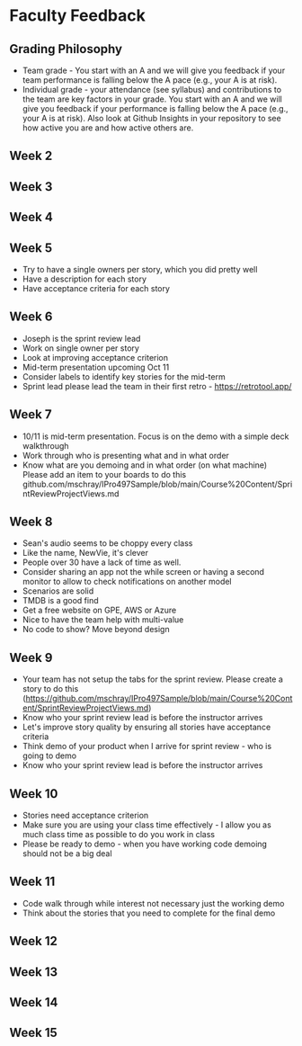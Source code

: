 # Faculty Feedback #

## Grading Philosophy ##
- Team grade - You start with an A and we will give you feedback if your team performance is falling below the A pace (e.g., your A is at risk).
- Individual grade - your attendance (see syllabus) and contributions to the team are key factors in your grade.  You start with an A and we will give you feedback if your performance is falling below the A pace (e.g., your A is at risk).  Also look at Github Insights in your repository to see how active you are and how active others are.

## Week 2 ##

## Week 3 ##

## Week 4 ##

## Week 5 ##
- Try to have a single owners per story, which you did pretty well
- Have a description for each story
- Have acceptance criteria for each story

## Week 6 ##
- Joseph is the sprint review lead
- Work on single owner per story
- Look at improving acceptance criterion
- Mid-term presentation upcoming Oct 11
- Consider labels to identify key stories for the mid-term
- Sprint lead please lead the team in their first retro - https://retrotool.app/

## Week 7 ##
- 10/11 is mid-term presentation.  Focus is on the demo with a simple deck walkthrough
- Work through who is presenting what and in what order
- Know what are you demoing and in what order (on what machine)
Please add an item to your boards to do this github.com/mschray/IPro497Sample/blob/main/Course%20Content/SprintReviewProjectViews.md

## Week 8 ##
- Sean's audio seems to be choppy every class
- Like the name, NewVie, it's clever
- People over 30 have a lack of time as well.
- Consider sharing an app not the while screen or having a second monitor to allow to check notifications on another model
- Scenarios are solid
- TMDB is a good find
- Get a free website on GPE, AWS or Azure
- Nice to have the team help with multi-value
- No code to show?  Move beyond design
 
## Week 9 ##
- Your team has not setup the tabs for the sprint review.  Please create a story to do this (https://github.com/mschray/IPro497Sample/blob/main/Course%20Content/SprintReviewProjectViews.md)
- Know who your sprint review lead is before the instructor arrives
- Let's improve story quality by ensuring all stories have acceptance criteria
- Think demo of your product when I arrive for sprint review - who is going to demo
- Know who your sprint review lead is before the instructor arrives

## Week 10 ##
- Stories need acceptance criterion
- Make sure you are using your class time effectively - I allow you as much class time as possible to do you work in class
- Please be ready to demo - when you have working code demoing should not be a big deal

## Week 11 ##
- Code walk through while interest not necessary just the working demo
- Think about the stories that you need to complete for the final demo

## Week 12 ##

## Week 13 ##

## Week 14 ##

## Week 15 ##
